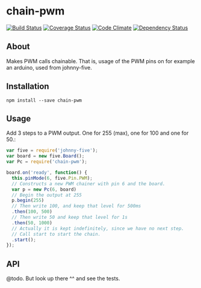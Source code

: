 chain-pwm
=========
[![Build Status](https://travis-ci.org/eiriksm/chain-pwm.svg?branch=master)](https://travis-ci.org/eiriksm/chain-pwm)
[![Coverage Status](http://img.shields.io/coveralls/eiriksm/chain-pwm.svg)](https://coveralls.io/r/eiriksm/chain-pwm?branch=master)
[![Code Climate](http://img.shields.io/codeclimate/github/eiriksm/chain-pwm.svg)](https://codeclimate.com/github/eiriksm/chain-pwm)
[![Dependency Status](https://david-dm.org/eiriksm/chain-pwm.svg?theme=shields.io)](https://david-dm.org/eiriksm/chain-pwm)

## About
Makes PWM calls chainable. That is, usage of the PWM pins on for example an arduino, used from johnny-five.

## Installation
`npm install --save chain-pwm`

## Usage
Add 3 steps to a PWM output. One for 255 (max), one for 100 and one for 50.:

```js
var five = require('johnny-five');
var board = new five.Board();
var Pc = require('chain-pwm');

board.on('ready', function() {
  this.pinMode(6, five.Pin.PWM);
  // Constructs a new PWM chainer with pin 6 and the board.
  var p = new Pc(6, board)
  // Begin the output at 255
  p.begin(255)
  // Then write 100, and keep that level for 500ms
  .then(100, 500)
  // Then write 50 and keep that level for 1s
  .then(50, 1000)
  // Actually it is kept indefinitely, since we have no next step.
  // Call start to start the chain.
  .start();
});
```

## API
@todo. But look up there ^^ and see the tests.
